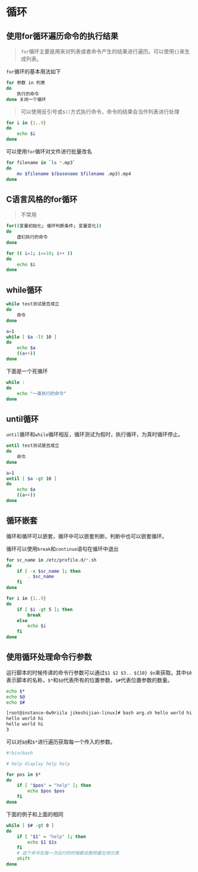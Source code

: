 # 循环

## 使用for循环遍历命令的执行结果

> `for`循环主要是用来对列表或者命令产生的结果进行遍历。可以使用`{}`来生成列表。

`for`循环的基本用法如下

```bash
for 参数 in 列表
do
    执行的命令
done 关闭一个循环
```

> 可以使用反引号或`$()`方式执行命令，命令的结果会当作列表进行处理

```bash
for i in {1..9}
do
    echo $i
done
```

可以使用`for`循环对文件进行批量改名

```bash
for filename in `ls *.mp3`
do
    mv $filename $(basename $filename .mp3).mp4
done
```

## C语言风格的for循环

> 不常用

```bash
for((变量初始化; 循环判断条件; 变量变化))
do
    虚幻执行的命令
done
```

```bash
for (( i=1; i<=10; i++ ))
do
    echo $i
done
```

## while循环

```bash
while test测试是否成立
do
    命令
done
```

```bash
a=1
while [ $a -lt 10 ]
do
    echo $a
    ((a++))
done
```

下面是一个死循环

```bash
while :
do
    echo "一直执行的命令"
done
```

## until循环

`until`循环和`while`循环相反，循环测试为假时，执行循环，为真时循环停止。

```bash
until test测试是否成立
do
    命令
done
```

```bash
a=1
until [ $a -gt 10 ]
do
    echo $a
    ((a++))
done
```

## 循环嵌套

循环和循环可以嵌套，循环中可以嵌套判断，判断中也可以嵌套循环。

循环可以使用`break`和`continue`语句在循环中退出

```bash
for sc_name in /etc/profile.d/*.sh
do
	if [ -x $sc_name ]; then
		. $sc_name
	fi
done
```

```bash
for i in {1..9}
do
    if [ $i -gt 5 ]; then
        break
    else
        echo $i
    fi
done
```

## 使用循环处理命令行参数

运行脚本的时候传递的命令行参数可以通过`$1 $2 $3.. ${10} $n`来获取。其中`$0`表示脚本的名称，`$*`和`$@`代表所有的位置参数，`$#`代表位置参数的数量。

```bash
echo $*
echo $@
echo $#
```

```bash
[root@instance-6w9riila jikeshijian-linux]# bash arg.sh hello world hi
hello world hi
hello world hi
3
```

可以对`$@`和`$*`进行遍历获取每一个传入的参数。

```bash
#!bin/bash

# help diaplay help help

for pos in $*
do
	if [ "$pos" = "help" ]; then
		echo $pos $pos
	fi
done
```

下面的例子和上面的相同

```bash
while [ $# -gt 0 ]
do
    if [ "$1" = "help" ]; then
        echo $1 $1s
    fi
    # 这个命令在每一次运行的时候都会删除最左侧元素
    shift
done
```